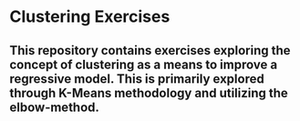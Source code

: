 # Clustering Exercises

## This repository contains exercises exploring the concept of clustering as a means to improve a regressive model.  This is primarily explored through K-Means methodology and utilizing the elbow-method.